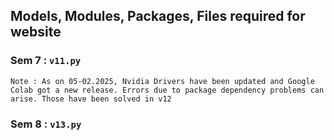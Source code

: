## Models, Modules, Packages, Files required for website

### Sem 7 : `v11.py`
`Note : As on 05-02.2025, Nvidia Drivers have been updated and Google Colab got a new release. Errors due to package dependency problems can arise. Those have been solved in v12`

### Sem 8 : `v13.py`

